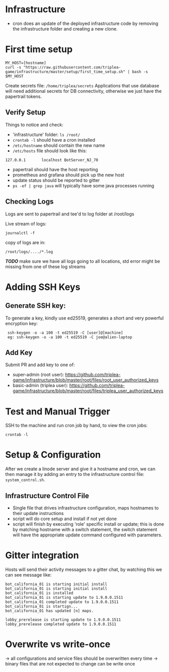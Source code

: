 # Infrastructure


- cron does an update of the deployed infrastructure code by removing the infrastructure folder and creating a 
  new clone.
  

# First time setup

```
MY_HOST=[hostname]
curl -s "https://raw.githubusercontent.com/triplea-game/infrastructure/master/setup/first_time_setup.sh" | bash -s $MY_HOST
```

Create secrets file: `/home/triplea/secrets`
Applications that use database will need additional secrets for DB connectivity, otherwise we just have
the papertrail tokens.


## Verify Setup
Things to notice and check:
* 'infrastructure' folder: `ls /root/`
* `crontab -l` should have a cron installed
* `/etc/hostname` should contain the new name
* `/etc/hosts` file should look like this:
```
127.0.0.1       localhost BotServer_NJ_70
```
* papertrail should have the host reporting
* prometheus and grafana should pick up the new host
* update status should be reported to gitter
* `ps -ef | grep java` will typically have some java processes running

## Checking Logs

Logs are sent to papertrail and tee'd to log folder at /root/logs
 

Live stream of logs:
```
journalctl -f
```

copy of logs are in:
```
/root/logs/..../*.log
```

***TODO*** make sure we have all logs going to all locations, std error might be missing from one of these log streams



# Adding SSH Keys

## Generate SSH key:

To generate a key, kindly use ed25519, generates a short and very powerful encryption key:
```
 ssh-keygen -o -a 100 -t ed25519 -C [user]@[machine]
 eg: ssh-keygen -o -a 100 -t ed25519 -C joe@alien-laptop
```

## Add Key
Submit PR and add key to one of:
- super-admin (root user): https://github.com/triplea-game/infrastructure/blob/master/root/files/root_user_authorized_keys
- basic-admin (triplea user): https://github.com/triplea-game/infrastructure/blob/master/root/files/triplea_user_authorized_keys


# Test and Manual Trigger

SSH to the machine and run cron job by hand, to view the cron jobs:
```
crontab -l
```

# Setup & Configuration

After we create a linode server and give it a hostname and cron, we can then manage it by adding an entry
to the infrastructure control file: `system_control.sh`.


## Infrastructure Control File

- Single file that drives infrastructure configuration, maps hostnames to their update instructions
- script will do core setup and install if not yet done
- script will finish by executing 'role' specific install or update; this is done by matching
hostname with a switch statement, the switch statement will have the appropriate update command
configured with parameters.


# Gitter integration

Hosts will send their activity messages to a gitter chat, by watching this we can see message like:

```
bot_california_01 is starting initial install
bot_california_01 is starting initial install
bot_california_01 is installed
bot_california_01 is starting update to 1.9.0.0.1511
bot_california_01 completed update to 1.9.0.0.1511
bot_california_01 is startign...
bot_california_01 has updated [n] maps.

lobby_prerelease is starting update to 1.9.0.0.1511
lobby_prerelease completed update to 1.9.0.0.1511
```

# Overwrite vs write-once
-> all configurations and service files should be overwritten every time
-> binary files that are not expected to change can be write once
